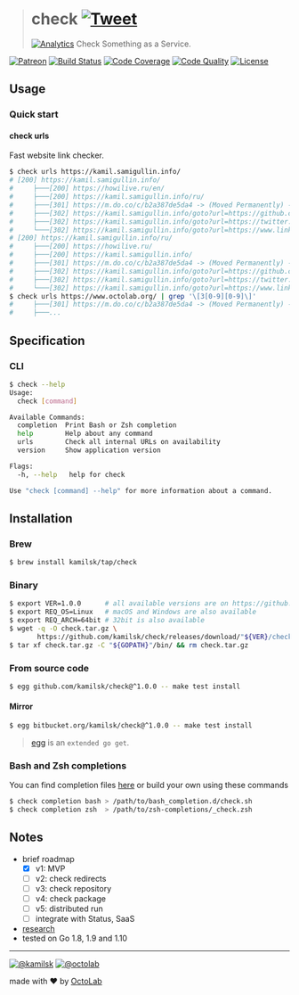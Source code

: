 > # check [![Tweet](https://img.shields.io/twitter/url/http/shields.io.svg?style=social)](https://twitter.com/intent/tweet?text=Check%20Something%20as%20a%20Service&url=https://github.com/kamilsk/check&via=ikamilsk&hashtags=go,tool,website-audit)
> [![Analytics](https://ga-beacon.appspot.com/UA-109817251-19/check/readme?pixel)](https://github.com/kamilsk/check)
> Check Something as a Service.

[![Patreon](https://img.shields.io/badge/patreon-donate-orange.svg)](https://www.patreon.com/octolab)
[![Build Status](https://travis-ci.org/kamilsk/check.svg?branch=master)](https://travis-ci.org/kamilsk/check)
[![Code Coverage](https://scrutinizer-ci.com/g/kamilsk/check/badges/coverage.png?b=master)](https://scrutinizer-ci.com/g/kamilsk/check/?branch=master)
[![Code Quality](https://scrutinizer-ci.com/g/kamilsk/check/badges/quality-score.png?b=master)](https://scrutinizer-ci.com/g/kamilsk/check/?branch=master)
[![License](https://img.shields.io/badge/license-MIT-blue.svg)](LICENSE)

## Usage

### Quick start

#### check urls

Fast website link checker.

```bash
$ check urls https://kamil.samigullin.info/
# [200] https://kamil.samigullin.info/
#     ├───[200] https://howilive.ru/en/
#     ├───[200] https://kamil.samigullin.info/ru/
#     ├───[301] https://m.do.co/c/b2a387de5da4 -> (Moved Permanently) -> https://...
#     ├───[302] https://kamil.samigullin.info/goto?url=https://github.com/kamilsk -> (Found) -> https://...
#     ├───[302] https://kamil.samigullin.info/goto?url=https://twitter.com/ikamilsk -> (Found) -> https://...
#     └───[302] https://kamil.samigullin.info/goto?url=https://www.linkedin.com/in/kamilsk -> (Found) -> https://...
# [200] https://kamil.samigullin.info/ru/
#     ├───[200] https://howilive.ru/
#     ├───[200] https://kamil.samigullin.info/
#     ├───[301] https://m.do.co/c/b2a387de5da4 -> (Moved Permanently) -> https://...
#     ├───[302] https://kamil.samigullin.info/goto?url=https://github.com/kamilsk -> (Found) -> https://...
#     ├───[302] https://kamil.samigullin.info/goto?url=https://twitter.com/ikamilsk -> (Found) -> https://...
#     └───[302] https://kamil.samigullin.info/goto?url=https://www.linkedin.com/in/kamilsk -> (Found) -> https://...
$ check urls https://www.octolab.org/ | grep '\[3[0-9][0-9]\]'
#     ├───[301] https://m.do.co/c/b2a387de5da4 -> (Moved Permanently) -> https://...
#     ├───...
```

## Specification

### CLI

```bash
$ check --help
Usage:
  check [command]

Available Commands:
  completion  Print Bash or Zsh completion
  help        Help about any command
  urls        Check all internal URLs on availability
  version     Show application version

Flags:
  -h, --help   help for check

Use "check [command] --help" for more information about a command.
```

## Installation

### Brew

```bash
$ brew install kamilsk/tap/check
```

### Binary

```bash
$ export VER=1.0.0      # all available versions are on https://github.com/kamilsk/check/releases
$ export REQ_OS=Linux   # macOS and Windows are also available
$ export REQ_ARCH=64bit # 32bit is also available
$ wget -q -O check.tar.gz \
       https://github.com/kamilsk/check/releases/download/"${VER}/check_${VER}_${REQ_OS}-${REQ_ARCH}".tar.gz
$ tar xf check.tar.gz -C "${GOPATH}"/bin/ && rm check.tar.gz
```

### From source code

```bash
$ egg github.com/kamilsk/check@^1.0.0 -- make test install
```

#### Mirror

```bash
$ egg bitbucket.org/kamilsk/check@^1.0.0 -- make test install
```

> [egg](https://github.com/kamilsk/egg) is an `extended go get`.

### Bash and Zsh completions

You can find completion files [here](https://github.com/kamilsk/shared/tree/dotfiles/bash_completion.d) or
build your own using these commands

```bash
$ check completion bash > /path/to/bash_completion.d/check.sh
$ check completion zsh  > /path/to/zsh-completions/_check.zsh
```

## Notes

- brief roadmap
  - [x] v1: MVP
  - [ ] v2: check redirects
  - [ ] v3: check repository
  - [ ] v4: check package
  - [ ] v5: distributed run
  - [ ] integrate with Status, SaaS
- [research](../../tree/research)
- tested on Go 1.8, 1.9 and 1.10

---

[![@kamilsk](https://img.shields.io/badge/author-%40kamilsk-blue.svg)](https://twitter.com/ikamilsk)
[![@octolab](https://img.shields.io/badge/sponsor-%40octolab-blue.svg)](https://twitter.com/octolab_inc)

made with ❤️ by [OctoLab](https://www.octolab.org/)
